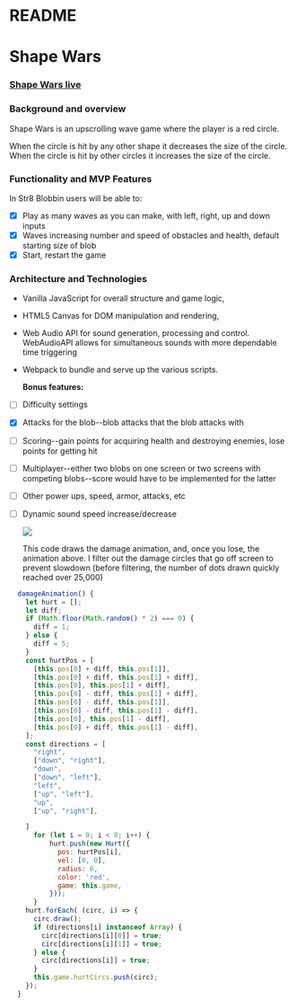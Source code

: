 # README

# Shape Wars

### [Shape Wars live](http://www.greg-waite.com/Str8-Blobbin/)

### Background and overview
  Shape Wars is an upscrolling wave game where the player is a red circle. 
  
  When the circle is hit by any other shape it decreases the size of the circle. When the circle is hit by other circles it increases the size of the circle. 
  
### Functionality and MVP Features
  In Str8 Blobbin users will be able to:
- [x] Play as many waves as you can make, with left, right, up and down inputs
- [x] Waves increasing number and speed of obstacles and health, default starting size of blob
- [x] Start, restart the game

### Architecture and Technologies
- Vanilla JavaScript for overall structure and game logic,
- HTML5 Canvas for DOM manipulation and rendering,
- Web Audio API for sound generation, processing and control. WebAudioAPI allows for simultaneous sounds with more dependable time triggering
- Webpack to bundle and serve up the various scripts.
      
  **Bonus features:**
- [ ] Difficulty settings
- [x] Attacks for the blob--blob attacks that the blob attacks with
- [ ] Scoring--gain points for acquiring health and destroying enemies, lose points for getting hit
- [ ] Multiplayer--either two blobs on one screen or two screens with competing blobs--score would have to be implemented for the latter
- [ ] Other power ups, speed, armor, attacks, etc
- [ ] Dynamic sound speed increase/decrease
    

  ![](https://i.imgflip.com/2u0j0l.gif)
    
    This code draws the damage animation, and, once you lose, the animation above. I filter out the damage circles that go off screen to prevent slowdown (before filtering, the number of dots drawn quickly reached over 25,000)
    
```javascript
  damageAnimation() {
    let hurt = [];
    let diff;
    if (Math.floor(Math.random() * 2) === 0) {
      diff = 1;
    } else {
      diff = 5;
    }
    const hurtPos = [
      [this.pos[0] + diff, this.pos[1]],
      [this.pos[0] + diff, this.pos[1] + diff],
      [this.pos[0], this.pos[1] + diff],
      [this.pos[0] - diff, this.pos[1] + diff],
      [this.pos[0] - diff, this.pos[1]],
      [this.pos[0] - diff, this.pos[1] - diff],
      [this.pos[0], this.pos[1] - diff],
      [this.pos[0] + diff, this.pos[1] - diff],
    ];
    const directions = [
      "right",
      ["down", "right"],
      "down",
      ["down", "left"],
      "left",
      ["up", "left"],
      "up",
      ["up", "right"],

    ]
      for (let i = 0; i < 8; i++) {
          hurt.push(new Hurt({
            pos: hurtPos[i],
            vel: [0, 0],
            radius: 6,
            color: 'red',
            game: this.game,
          }));
      }
    hurt.forEach( (circ, i) => {
      circ.draw();
      if (directions[i] instanceof Array) {
        circ[directions[i][0]] = true;
        circ[directions[i][1]] = true;
      } else {
        circ[directions[i]] = true;
      }
      this.game.hurtCircs.push(circ);
    });
  }

